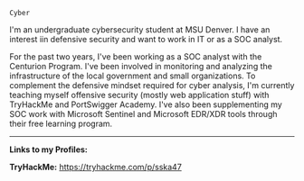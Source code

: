 <div align="left">
  <p><code>Cyber</code></p>
I'm an undergraduate cybersecurity student at MSU Denver. I have an interest iin defensive security and want to work in IT or as a SOC analyst.

For the past two years, I've been working as a SOC analyst with the Centurion Program. I've been involved in monitoring and analyzing the infrastructure of the local government and small organizations. To complement the defensive mindset required for cyber analysis, I'm currently teaching myself offensive security (mostly web application stuff) with TryHackMe and PortSwigger Academy. I've also been supplementing my SOC work with Microsoft Sentinel and Microsoft EDR/XDR tools through their free learning program.

---
**Links to my Profiles:**

**TryHackMe:** https://tryhackme.com/p/sska47
